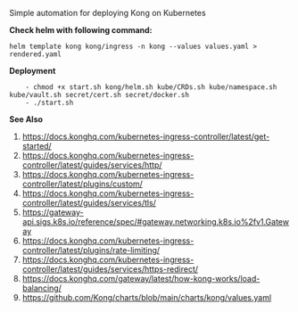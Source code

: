 Simple automation for deploying Kong on Kubernetes

**Check helm with following command:**

```shell
helm template kong kong/ingress -n kong --values values.yaml > rendered.yaml
```

**Deployment**

```shell
    - chmod +x start.sh kong/helm.sh kube/CRDs.sh kube/namespace.sh kube/vault.sh secret/cert.sh secret/docker.sh
    - ./start.sh
```

**See Also**

1. https://docs.konghq.com/kubernetes-ingress-controller/latest/get-started/
2. https://docs.konghq.com/kubernetes-ingress-controller/latest/guides/services/http/
3. https://docs.konghq.com/kubernetes-ingress-controller/latest/plugins/custom/
4. https://docs.konghq.com/kubernetes-ingress-controller/latest/guides/services/tls/
5. https://gateway-api.sigs.k8s.io/reference/spec/#gateway.networking.k8s.io%2fv1.Gateway
6. https://docs.konghq.com/kubernetes-ingress-controller/latest/plugins/rate-limiting/
7. https://docs.konghq.com/kubernetes-ingress-controller/latest/guides/services/https-redirect/
8. https://docs.konghq.com/gateway/latest/how-kong-works/load-balancing/
9. https://github.com/Kong/charts/blob/main/charts/kong/values.yaml